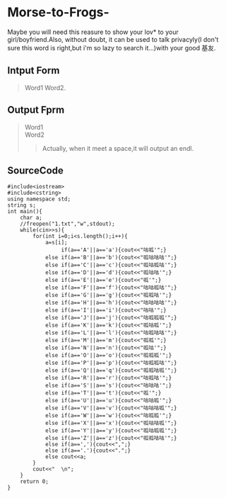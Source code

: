 # Morse-to-Frogs-
Maybe you will need this reasure to show your lov* to your girl/boyfriend.Also, without doubt, it can be used to talk privacyly(I don't sure this word is right,but i'm so lazy to search it...)with your good 基友.
## Intput Form
> Word1 Word2.
## Output Fprm
> Word1       
> Word2          
>> Actually, when it meet a space,it will output an endl.
## SourceCode
```
#include<iostream>
#include<cstring>
using namespace std;
string s;
int main(){
    char a;
    //freopen("1.txt","w",stdout);
    while(cin>>s){
        for(int i=0;i<s.length();i++){
            a=s[i];
                 if(a=='A'||a=='a'){cout<<"咕呱'";}
            else if(a=='B'||a=='b'){cout<<"呱咕咕咕'";}
            else if(a=='C'||a=='c'){cout<<"呱咕呱咕'";}
            else if(a=='D'||a=='d'){cout<<"呱咕咕'";}
            else if(a=='E'||a=='e'){cout<<"呱'";}
            else if(a=='F'||a=='f'){cout<<"咕咕呱咕'";}
            else if(a=='G'||a=='g'){cout<<"呱呱咕'";}
            else if(a=='H'||a=='h'){cout<<"咕咕咕咕'";}
            else if(a=='I'||a=='i'){cout<<"咕咕'";}
            else if(a=='J'||a=='j'){cout<<"咕呱呱呱'";}
            else if(a=='K'||a=='k'){cout<<"呱咕呱'";}
            else if(a=='L'||a=='l'){cout<<"咕呱咕咕'";}
            else if(a=='M'||a=='m'){cout<<"呱呱'";}
            else if(a=='N'||a=='n'){cout<<"呱咕'";}
            else if(a=='O'||a=='o'){cout<<"呱呱呱'";}
            else if(a=='P'||a=='p'){cout<<"咕呱呱咕'";}
            else if(a=='Q'||a=='q'){cout<<"呱呱咕呱'";}
            else if(a=='R'||a=='r'){cout<<"咕呱咕'";}
            else if(a=='S'||a=='s'){cout<<"咕咕咕'";}
            else if(a=='T'||a=='t'){cout<<"呱'";}
            else if(a=='U'||a=='u'){cout<<"咕咕呱'";}
            else if(a=='V'||a=='v'){cout<<"咕咕咕呱'";}
            else if(a=='W'||a=='w'){cout<<"咕呱呱'";}
            else if(a=='X'||a=='x'){cout<<"呱咕咕呱'";}
            else if(a=='Y'||a=='y'){cout<<"呱咕呱呱'";}
            else if(a=='Z'||a=='z'){cout<<"呱呱咕咕'";}
            else if(a==','){cout<<",";}
            else if(a=='.'){cout<<".";}
            else cout<<a;
        }
        cout<<"  \n";
    }
    return 0;
}
```
